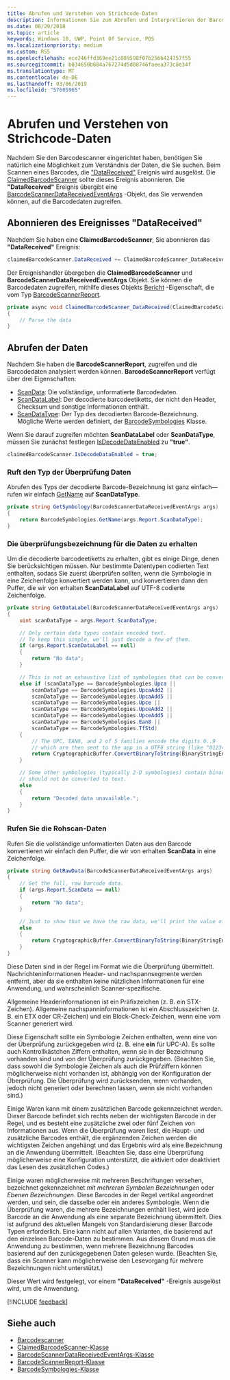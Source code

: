 ```yaml
---
title: Abrufen und Verstehen von Strichcode-Daten
description: Informationen Sie zum Abrufen und Interpretieren der Barcodedaten, die Sie überprüfen.
ms.date: 08/29/2018
ms.topic: article
keywords: Windows 10, UWP, Point Of Service, POS
ms.localizationpriority: medium
ms.custom: RS5
ms.openlocfilehash: ece246ffd369ee21c089598f07b2566424757f55
ms.sourcegitcommit: b034650b684a767274d5d88746faeea373c8e34f
ms.translationtype: MT
ms.contentlocale: de-DE
ms.lasthandoff: 03/06/2019
ms.locfileid: "57605965"
---
```

# <a name="obtain-and-understand-barcode-data"></a>Abrufen und Verstehen von Strichcode-Daten

Nachdem Sie den Barcodescanner eingerichtet haben, benötigen Sie natürlich eine Möglichkeit zum Verständnis der Daten, die Sie suchen. Beim Scannen eines Barcodes, die ["DataReceived"](https://docs.microsoft.com/uwp/api/windows.devices.pointofservice.claimedbarcodescanner.datareceived) Ereignis wird ausgelöst. Die [ClaimedBarcodeScanner](https://docs.microsoft.com/uwp/api/windows.devices.pointofservice.claimedbarcodescanner) sollte dieses Ereignis abonnieren. Die **"DataReceived"** Ereignis übergibt eine [BarcodeScannerDataReceivedEventArgs](https://docs.microsoft.com/uwp/api/windows.devices.pointofservice.barcodescannerdatareceivedeventargs) -Objekt, das Sie verwenden können, auf die Barcodedaten zugreifen.

## <a name="subscribe-to-the-datareceived-event"></a>Abonnieren des Ereignisses "DataReceived"

Nachdem Sie haben eine **ClaimedBarcodeScanner**, Sie abonnieren das **"DataReceived"** Ereignis:

```cs
claimedBarcodeScanner.DataReceived += ClaimedBarcodeScanner_DataReceived;
```

Der Ereignishandler übergeben die **ClaimedBarcodeScanner** und **BarcodeScannerDataReceivedEventArgs** Objekt. Sie können die Barcodedaten zugreifen, mithilfe dieses Objekts [Bericht](https://docs.microsoft.com/uwp/api/windows.devices.pointofservice.barcodescannerdatareceivedeventargs.report#Windows_Devices_PointOfService_BarcodeScannerDataReceivedEventArgs_Report) -Eigenschaft, die vom Typ [BarcodeScannerReport](https://docs.microsoft.com/uwp/api/windows.devices.pointofservice.barcodescannerreport).

```cs
private async void ClaimedBarcodeScanner_DataReceived(ClaimedBarcodeScanner sender, BarcodeScannerDataReceivedEventArgs args)
{
    // Parse the data
}
```

## <a name="get-the-data"></a>Abrufen der Daten

Nachdem Sie haben die **BarcodeScannerReport**, zugreifen und die Barcodedaten analysiert werden können. **BarcodeScannerReport** verfügt über drei Eigenschaften:

* [ScanData](https://docs.microsoft.com/uwp/api/windows.devices.pointofservice.barcodescannerreport.scandata): Die vollständige, unformatierte Barcodedaten.
* [ScanDataLabel](https://docs.microsoft.com/uwp/api/windows.devices.pointofservice.barcodescannerreport.scandatalabel): Der decodierte barcodeetiketts, der nicht den Header, Checksum und sonstige Informationen enthält.
* [ScanDataType](https://docs.microsoft.com/uwp/api/windows.devices.pointofservice.barcodescannerreport.scandatatype): Der Typ des decodierten Barcode-Bezeichnung. Mögliche Werte werden definiert, der [BarcodeSymbologies](https://docs.microsoft.com/uwp/api/windows.devices.pointofservice.barcodesymbologies) Klasse.

Wenn Sie darauf zugreifen möchten **ScanDataLabel** oder **ScanDataType**, müssen Sie zunächst festlegen [IsDecodeDataEnabled](https://docs.microsoft.com/uwp/api/windows.devices.pointofservice.claimedbarcodescanner.isdecodedataenabled#Windows_Devices_PointOfService_ClaimedBarcodeScanner_IsDecodeDataEnabled) zu **"true"**.

```cs
claimedBarcodeScanner.IsDecodeDataEnabled = true;
```

### <a name="get-the-scan-data-type"></a>Ruft den Typ der Überprüfung Daten

Abrufen des Typs der decodierte Barcode-Bezeichnung ist ganz einfach&mdash;rufen wir einfach [GetName](https://docs.microsoft.com/uwp/api/windows.devices.pointofservice.barcodesymbologies.getname) auf **ScanDataType**.

```cs
private string GetSymbology(BarcodeScannerDataReceivedEventArgs args)
{
    return BarcodeSymbologies.GetName(args.Report.ScanDataType);
}
```

### <a name="get-the-scan-data-label"></a>Die überprüfungsbezeichnung für die Daten zu erhalten

Um die decodierte barcodeetiketts zu erhalten, gibt es einige Dinge, denen Sie berücksichtigen müssen. Nur bestimmte Datentypen codierten Text enthalten, sodass Sie zuerst überprüfen sollten, wenn die Symbologie in eine Zeichenfolge konvertiert werden kann, und konvertieren dann den Puffer, die wir von erhalten **ScanDataLabel** auf UTF-8 codierte Zeichenfolge.

```cs
private string GetDataLabel(BarcodeScannerDataReceivedEventArgs args)
{
    uint scanDataType = args.Report.ScanDataType;

    // Only certain data types contain encoded text.
    // To keep this simple, we'll just decode a few of them.
    if (args.Report.ScanDataLabel == null)
    {
        return "No data";
    }

    // This is not an exhaustive list of symbologies that can be converted to a string.
    else if (scanDataType == BarcodeSymbologies.Upca ||
        scanDataType == BarcodeSymbologies.UpcaAdd2 ||
        scanDataType == BarcodeSymbologies.UpcaAdd5 ||
        scanDataType == BarcodeSymbologies.Upce ||
        scanDataType == BarcodeSymbologies.UpceAdd2 ||
        scanDataType == BarcodeSymbologies.UpceAdd5 ||
        scanDataType == BarcodeSymbologies.Ean8 ||
        scanDataType == BarcodeSymbologies.TfStd)
    {
        // The UPC, EAN8, and 2 of 5 families encode the digits 0..9
        // which are then sent to the app in a UTF8 string (like "01234").
        return CryptographicBuffer.ConvertBinaryToString(BinaryStringEncoding.Utf8, args.Report.ScanDataLabel);
    }

    // Some other symbologies (typically 2-D symbologies) contain binary data that
    // should not be converted to text.
    else
    {
        return "Decoded data unavailable.";
    }
}
```

### <a name="get-the-raw-scan-data"></a>Rufen Sie die Rohscan-Daten

Rufen Sie die vollständige unformatierten Daten aus den Barcode konvertieren wir einfach den Puffer, die wir von erhalten **ScanData** in eine Zeichenfolge.

```cs
private string GetRawData(BarcodeScannerDataReceivedEventArgs args)
{
    // Get the full, raw barcode data.
    if (args.Report.ScanData == null)
    {
        return "No data";
    }

    // Just to show that we have the raw data, we'll print the value of the bytes.
    else
    {
        return CryptographicBuffer.ConvertBinaryToString(BinaryStringEncoding.Utf8, args.Report.ScanData);
    }
}
```

Diese Daten sind in der Regel im Format wie die Überprüfung übermittelt. Nachrichteninformationen Header- und nachspannsegmente werden entfernt, aber da sie enthalten keine nützlichen Informationen für eine Anwendung, und wahrscheinlich Scanner-spezifische.

Allgemeine Headerinformationen ist ein Präfixzeichen (z. B. ein STX-Zeichen). Allgemeine nachspanninformationen ist ein Abschlusszeichen (z. B. ein ETX oder CR-Zeichen) und ein Block-Check-Zeichen, wenn eine vom Scanner generiert wird.

Diese Eigenschaft sollte ein Symbologie Zeichen enthalten, wenn eine von der Überprüfung zurückgegeben wird (z. B. eine **ein** für UPC-A). Es sollte auch Kontrollkästchen Ziffern enthalten, wenn sie in der Bezeichnung vorhanden sind und von der Überprüfung zurückgegeben. (Beachten Sie, dass sowohl die Symbologie Zeichen als auch die Prüfziffern können möglicherweise nicht vorhanden ist, abhängig von der Konfiguration der Überprüfung. Die Überprüfung wird zurücksenden, wenn vorhanden, jedoch nicht generiert oder berechnen lassen, wenn sie nicht vorhanden sind.)

Einige Waren kann mit einem zusätzlichen Barcode gekennzeichnet werden. Dieser Barcode befindet sich rechts neben der wichtigsten Barcode in der Regel, und es besteht eine zusätzliche zwei oder fünf Zeichen von Informationen aus. Wenn die Überprüfung waren liest, die Haupt- und zusätzliche Barcodes enthält, die ergänzenden Zeichen werden die wichtigsten Zeichen angehängt und das Ergebnis wird als eine Bezeichnung an die Anwendung übermittelt. (Beachten Sie, dass eine Überprüfung möglicherweise eine Konfiguration unterstützt, die aktiviert oder deaktiviert das Lesen des zusätzlichen Codes.)

Einige waren möglicherweise mit mehreren Beschriftungen versehen, bezeichnet gekennzeichnet *mit mehreren Symbolen Bezeichnungen* oder *Ebenen Bezeichnungen*. Diese Barcodes in der Regel vertikal angeordnet werden, und sein, die dasselbe oder ein anderes Symbologie. Wenn die Überprüfung waren, die mehrere Bezeichnungen enthält liest, wird jede Barcode an die Anwendung als eine separate Bezeichnung übermittelt. Dies ist aufgrund des aktuellen Mangels von Standardisierung dieser Barcode Typen erforderlich. Eine kann nicht auf allen Varianten, die basierend auf den einzelnen Barcode-Daten zu bestimmen. Aus diesem Grund muss die Anwendung zu bestimmen, wenn mehrere Bezeichnung Barcodes basierend auf den zurückgegebenen Daten gelesen wurde. (Beachten Sie, dass ein Scanner kann möglicherweise den Lesevorgang für mehrere Bezeichnungen nicht unterstützt.)

Dieser Wert wird festgelegt, vor einem **"DataReceived"** -Ereignis ausgelöst wird, um die Anwendung.

[!INCLUDE [feedback](./includes/pos-feedback.md)]

## <a name="see-also"></a>Siehe auch
* [Barcodescanner](pos-barcodescanner.md)
* [ClaimedBarcodeScanner-Klasse](https://docs.microsoft.com/uwp/api/windows.devices.pointofservice.barcodesymbologies.getname)
* [BarcodeScannerDataReceivedEventArgs-Klasse](https://docs.microsoft.com/uwp/api/windows.devices.pointofservice.barcodescannerdatareceivedeventargs)
* [BarcodeScannerReport-Klasse](https://docs.microsoft.com/uwp/api/windows.devices.pointofservice.barcodescannerreport)
* [BarcodeSymbologies-Klasse](https://docs.microsoft.com/uwp/api/windows.devices.pointofservice.barcodesymbologies)
